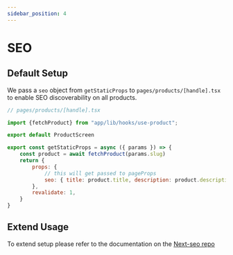 ```yaml
---
sidebar_position: 4
---
```


# SEO 

## Default Setup
We pass a `seo` object from `getStaticProps` to `pages/products/[handle].tsx` to enable SEO discoverability on all products.


```jsx
// pages/products/[handle].tsx

import {fetchProduct} from "app/lib/hooks/use-product";

export default ProductScreen

export const getStaticProps = async ({ params }) => {
    const product = await fetchProduct(params.slug)
    return {
        props: {
            // this will get passed to pageProps
            seo: { title: product.title, description: product.description },
        },
        revalidate: 1,
    }
}
```

## Extend Usage

To extend setup please refer to the documentation on the [Next-seo repo](https://github.com/garmeeh/next-seo#readme)
